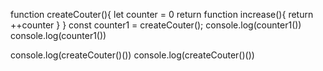 function createCouter(){
    let counter = 0
    return function increase(){
        return ++counter
    }
}
const counter1 = createCouter();
console.log(counter1())
console.log(counter1())

console.log(createCouter()())
console.log(createCouter()())
